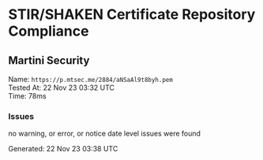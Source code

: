 # STIR/SHAKEN Certificate Repository Compliance

## Martini Security

Name: `https://p.mtsec.me/2884/aNSaAl9t8byh.pem`\
Tested At: 22 Nov 23 03:32 UTC\
Time: 78ms

### Issues

no warning, or error, or notice date level issues were found

Generated: 22 Nov 23 03:38 UTC